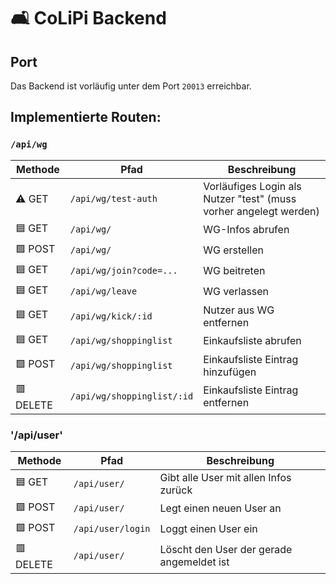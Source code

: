 # 🛋️ CoLiPi Backend

## Port

Das Backend ist vorläufig unter dem Port `20013` erreichbar.

## Implementierte Routen:

### `/api/wg`

| Methode   | Pfad                       | Beschreibung                                                      |
|-----------|----------------------------|-------------------------------------------------------------------|
| ⚠️ GET    | `/api/wg/test-auth`        | Vorläufiges Login als Nutzer "test" (muss vorher angelegt werden) |
| 🟦 GET    | `/api/wg/`                 | WG-Infos abrufen                                                  |
| 🟩 POST   | `/api/wg/`                 | WG erstellen                                                      |
| 🟦 GET    | `/api/wg/join?code=...`    | WG beitreten                                                      |
| 🟦 GET    | `/api/wg/leave`            | WG verlassen                                                      |
| 🟦 GET    | `/api/wg/kick/:id`         | Nutzer aus WG entfernen                                           |
| 🟦 GET    | `/api/wg/shoppinglist`     | Einkaufsliste abrufen                                             |
| 🟩 POST   | `/api/wg/shoppinglist`     | Einkaufsliste Eintrag hinzufügen                                  |
| 🟥 DELETE | `/api/wg/shoppinglist/:id` | Einkaufsliste Eintrag entfernen                                   |

### '/api/user'

| Methode   | Pfad              | Beschreibung                              |
|-----------|-------------------|-------------------------------------------|
| 🟦 GET    | `/api/user/`      | Gibt alle User mit allen Infos zurück     |
| 🟩 POST   | `/api/user/`      | Legt einen neuen User an                  |
| 🟩 POST   | `/api/user/login` | Loggt einen User ein                      |
| 🟥 DELETE | `/api/user/`      | Löscht den User der gerade angemeldet ist |




